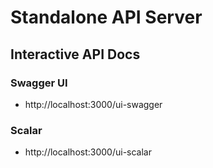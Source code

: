 # Standalone API Server

## Interactive API Docs
### Swagger UI
* http://localhost:3000/ui-swagger
### Scalar
* http://localhost:3000/ui-scalar
